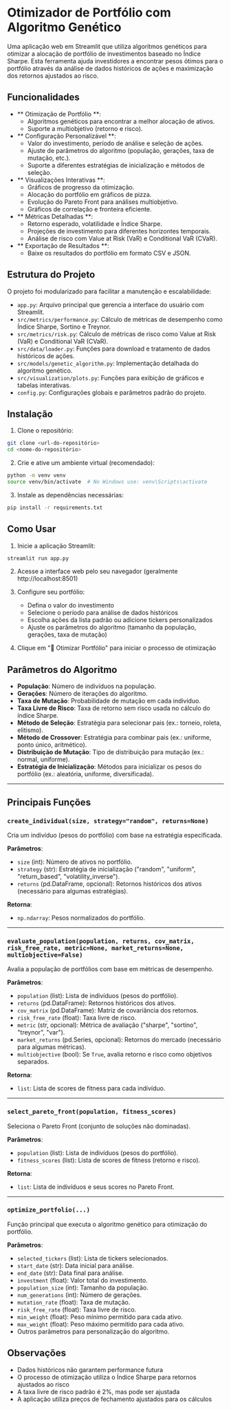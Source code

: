 # Otimizador de Portfólio com Algoritmo Genético

Uma aplicação web em Streamlit que utiliza algoritmos genéticos para otimizar a alocação de portfólio de investimentos baseado no Índice Sharpe. Esta ferramenta ajuda investidores a encontrar pesos ótimos para o portfólio através da análise de dados históricos de ações e maximização dos retornos ajustados ao risco.

## Funcionalidades

- **
Otimização de Portfólio
**:
  - Algoritmos genéticos para encontrar a melhor alocação de ativos.
  - Suporte a multiobjetivo (retorno e risco).
- **
Configuração Personalizável
**:
  - Valor do investimento, período de análise e seleção de ações.
  - Ajuste de parâmetros do algoritmo (população, gerações, taxa de mutação, etc.).
  - Suporte a diferentes estratégias de inicialização e métodos de seleção.
- **
Visualizações Interativas
**:
  - Gráficos de progresso da otimização.
  - Alocação do portfólio em gráficos de pizza.
  - Evolução do Pareto Front para análises multiobjetivo.
  - Gráficos de correlação e fronteira eficiente.
- **
Métricas Detalhadas
**:
  - Retorno esperado, volatilidade e Índice Sharpe.
  - Projeções de investimento para diferentes horizontes temporais.
  - Análise de risco com Value at Risk (VaR) e Conditional VaR (CVaR).
- **
Exportação de Resultados
**:
  - Baixe os resultados do portfólio em formato CSV e JSON.

## Estrutura do Projeto

O projeto foi modularizado para facilitar a manutenção e escalabilidade:

- `app.py`: Arquivo principal que gerencia a interface do usuário com Streamlit.
- `src/metrics/performance.py`: Cálculo de métricas de desempenho como Índice Sharpe, Sortino e Treynor.
- `src/metrics/risk.py`: Cálculo de métricas de risco como Value at Risk (VaR) e Conditional VaR (CVaR).
- `src/data/loader.py`: Funções para download e tratamento de dados históricos de ações.
- `src/models/genetic_algorithm.py`: Implementação detalhada do algoritmo genético.
- `src/visualization/plots.py`: Funções para exibição de gráficos e tabelas interativas.
- `config.py`: Configurações globais e parâmetros padrão do projeto.

## Instalação

1. Clone o repositório:
```bash
git clone <url-do-repositório>
cd <nome-do-repositório>
```

2. Crie e ative um ambiente virtual (recomendado):
```bash
python -m venv venv
source venv/bin/activate  # No Windows use: venv\Scripts\activate
```

3. Instale as dependências necessárias:
```bash
pip install -r requirements.txt
```

## Como Usar

1. Inicie a aplicação Streamlit:
```bash
streamlit run app.py
```

2. Acesse a interface web pelo seu navegador (geralmente http://localhost:8501)

3. Configure seu portfólio:
   - Defina o valor do investimento
   - Selecione o período para análise de dados históricos
   - Escolha ações da lista padrão ou adicione tickers personalizados
   - Ajuste os parâmetros do algoritmo (tamanho da população, gerações, taxa de mutação)

4. Clique em "🚀 Otimizar Portfólio" para iniciar o processo de otimização

## Parâmetros do Algoritmo

- **População**: Número de indivíduos na população.
- **Gerações**: Número de iterações do algoritmo.
- **Taxa de Mutação**: Probabilidade de mutação em cada indivíduo.
- **Taxa Livre de Risco**: Taxa de retorno sem risco usada no cálculo do índice Sharpe.
- **Método de Seleção**: Estratégia para selecionar pais (ex.: torneio, roleta, elitismo).
- **Método de Crossover**: Estratégia para combinar pais (ex.: uniforme, ponto único, aritmético).
- **Distribuição de Mutação**: Tipo de distribuição para mutação (ex.: normal, uniforme).
- **Estratégia de Inicialização**: Métodos para inicializar os pesos do portfólio (ex.: aleatória, uniforme, diversificada).

---

## Principais Funções

### `create_individual(size, strategy="random", returns=None)`
Cria um indivíduo (pesos do portfólio) com base na estratégia especificada.

**Parâmetros**:
- `size` (int): Número de ativos no portfólio.
- `strategy` (str): Estratégia de inicialização ("random", "uniform", "return_based", "volatility_inverse").
- `returns` (pd.DataFrame, opcional): Retornos históricos dos ativos (necessário para algumas estratégias).

**Retorna**:
- `np.ndarray`: Pesos normalizados do portfólio.

---

### `evaluate_population(population, returns, cov_matrix, risk_free_rate, metric=None, market_returns=None, multiobjective=False)`
Avalia a população de portfólios com base em métricas de desempenho.

**Parâmetros**:
- `population` (list): Lista de indivíduos (pesos do portfólio).
- `returns` (pd.DataFrame): Retornos históricos dos ativos.
- `cov_matrix` (pd.DataFrame): Matriz de covariância dos retornos.
- `risk_free_rate` (float): Taxa livre de risco.
- `metric` (str, opcional): Métrica de avaliação ("sharpe", "sortino", "treynor", "var").
- `market_returns` (pd.Series, opcional): Retornos do mercado (necessário para algumas métricas).
- `multiobjective` (bool): Se `True`, avalia retorno e risco como objetivos separados.

**Retorna**:
- `list`: Lista de scores de fitness para cada indivíduo.

---

### `select_pareto_front(population, fitness_scores)`
Seleciona o Pareto Front (conjunto de soluções não dominadas).

**Parâmetros**:
- `population` (list): Lista de indivíduos (pesos do portfólio).
- `fitness_scores` (list): Lista de scores de fitness (retorno e risco).

**Retorna**:
- `list`: Lista de indivíduos e seus scores no Pareto Front.

---

### `optimize_portfolio(...)`
Função principal que executa o algoritmo genético para otimização do portfólio.

**Parâmetros**:
- `selected_tickers` (list): Lista de tickers selecionados.
- `start_date` (str): Data inicial para análise.
- `end_date` (str): Data final para análise.
- `investment` (float): Valor total do investimento.
- `population_size` (int): Tamanho da população.
- `num_generations` (int): Número de gerações.
- `mutation_rate` (float): Taxa de mutação.
- `risk_free_rate` (float): Taxa livre de risco.
- `min_weight` (float): Peso mínimo permitido para cada ativo.
- `max_weight` (float): Peso máximo permitido para cada ativo.
- Outros parâmetros para personalização do algoritmo.

## Observações

- Dados históricos não garantem performance futura
- O processo de otimização utiliza o Índice Sharpe para retornos ajustados ao risco
- A taxa livre de risco padrão é 2%, mas pode ser ajustada
- A aplicação utiliza preços de fechamento ajustados para os cálculos

